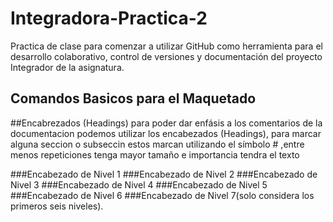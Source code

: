 # Integradora-Practica-2
Practica de clase para comenzar a utilizar GitHub como herramienta para el desarrollo colaborativo, control de versiones y documentación del proyecto Integrador de la asignatura.

## Comandos Basicos para el Maquetado

##Encabrezados (Headings)
para poder dar enfásis a los comentarios de la documentacion podemos utilizar los encabezados (Headings),
para marcar alguna seccion o subseccin estos marcan utilizando el símbolo # ,entre menos repeticiones tenga mayor tamaño e importancia tendra el texto

###Encabezado de Nivel 1
###Encabezado de Nivel 2
###Encabezado de Nivel 3
###Encabezado de Nivel 4
###Encabezado de Nivel 5
###Encabezado de Nivel 6
###Encabezado de Nivel 7(solo considera los primeros seis niveles).
